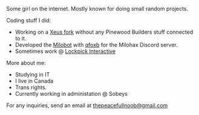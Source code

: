 Some girl on the internet. Mostly known for doing small random projects.


Coding stuff I did:
- Working on a [Xeus fork](https://github.com/femou1/xeus) without any Pinewood Builders stuff connected to it.
- Developed the [Milobot](https://github.com/qfoxb/mhx-bot) with [qfoxb](https://github.com/qfoxb) for the Milohax Discord server.
- Sometimes work @ [Lockpick Interactive](https://github.com/LockpickInteractive)

More about me:
- Studying in IT
- I live in Canada
- Trans rights.
- Currently working in administation @ Sobeys

For any inquiries, send an email at thepeacefullnoob@gmail.com
